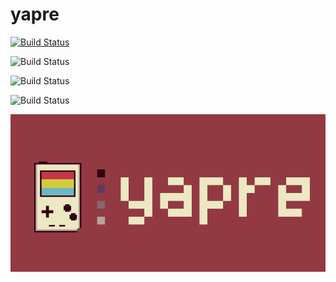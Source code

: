 # yapre
[![Build Status](https://travis-ci.com/wo1fsea/yapre.svg?branch=main)](https://travis-ci.com/wo1fsea/yapre)

![Build Status](https://github.com/wo1fsea/yapre/actions/workflows/emscripten_build.yml/badge.svg)

![Build Status](https://github.com/wo1fsea/yapre/actions/workflows/windows_build.yml/badge.svg)

![Build Status](https://github.com/wo1fsea/yapre/actions/workflows/mac_build.yml/badge.svg)

![yapre](./banner.png)
